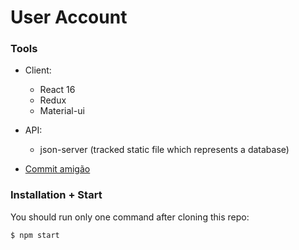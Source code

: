 # User Account

### Tools

  - Client:
    - React 16
    - Redux
    - Material-ui
  - API:
    - json-server (tracked static file which represents a database)
    
  - [Commit amigão](https://github.com/BeeTech-global/bee-stylish/tree/master/commits)

### Installation + Start

You should run only one command after cloning this repo:

```$ npm start```
